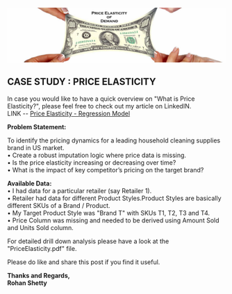 ![alt text](pe.jpg "Price Elasticity")

## CASE STUDY : PRICE ELASTICITY

In case you would like to have a quick overview on "What is Price Elasticity?", please feel free to check out my article on LinkedIN.<br>
LINK -- <a href="https://www.linkedin.com/in/rohanvshetty/detail/recent-activity/posts/">Price Elasticity - Regression Model</a>

<b>Problem Statement:</b><br>

To identify the pricing dynamics for a leading household cleaning supplies brand in US market.<br>
•	Create a robust imputation logic where price data is missing.<br>
•	Is the price elasticity increasing or decreasing over time?<br>
•	What is the impact of key competitor’s pricing on the target brand?<br>
 
<b>Available Data:</b><br>
•	I had data for a particular retailer (say Retailer 1).<br>
•	Retailer had data for different Product Styles.Product Styles are basically different SKUs of a Brand / Product.<br>
•	My Target Product Style was "Brand T" with SKUs T1, T2, T3 and T4.<br>
•	Price Column was missing and needed to be derived using Amount Sold and Units Sold column.<br>

For detailed drill down analysis please have a look at the "PriceElasticity.pdf" file.<br>

Please do like and share this post if you find it useful.<br>

<b>Thanks and Regards,<br>
Rohan Shetty</b>
